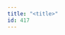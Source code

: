 ```yaml
---
title: "<title>"
id: 417
---
```


<title>
<source> https://www.infosecurity-magazine.com/news/ransomware-dc-cameras-offline-trump/ </source>
<date> 2017_01_30 </date>
<text>
Two-thirds of police internet-connected CCTV cameras in Washington DC were forced offline in January ahead of the presidential inauguration after a ransomware attack.
Officials told the Washington Post that 123 out of a network of 187 cameras were affected.
The devices are apparently used run by the police to monitor public spaces.
The attack targeted 70% of the storage systems on which camera data is recorded, leaving them out of action from 12 to 15 January, the report claimed.
However, the issue was resolved by removing each device’s software and reinstalling at each site.
There are said to have been at least two forms of ransomware on the system, although local officials have played down the seriousness of the attack.
The ransomware was isolated to the CCTV network and didn’t affect police investigations or put public safety in jeopardy, according to the report.
In related news, police in Texas have lost nearly eight years’ worth of digital evidence after refusing to pay a ransomware fine.
The Cockerell Hill Police Department in south Dallas decided after speaking to the FBI not to pay the near $4000 ransom after discovering the malware in mid-December.
The ransomware was introduced to the network via a spam email spoofed to imitate a department-issued address.
A statement published by WFAA last week has the following:
“This virus affected all Microsoft Office Suite documents, such as Word documents and Excel files.
In addition, all body camera video, some in-car video, some in-house surveillance video, and some photographs that were stored on the server were corrupted and were lost.
No information contained in any of those documents, videos, or photographs was extracted or transmitted outside of the Police Department”.
The files affected date all the way back to 2009, although the police tried to play down the impact on investigations, claiming that hard copies of all documents and “the vast majority” of videos and photographs are still kept on CD/DVD.
“It is unknown at this time how many total digital copies of documents were lost, as it is also unknown how many videos or photographs that could have assisted newer cases will not be available, although the number of affected prosecutions should remain relatively small,” it noted.
</text>



## Annotations

Annotation keys: content, sourcefile, cyberevent, info

<details>
<summary>Raw annotation JSON (preview)</summary>

```json
{
  "content": "Two-thirds of police internet-connected CCTV cameras in Washington DC were forced offline in January ahead of the presidential inauguration after a ransomware attack. Officials told the Washington Post that 123 out of a network of 187 cameras were affected. The devices are apparently used run by the police to monitor public spaces. The attack targeted 70% of the storage systems on which camera data is recorded, leaving them out of action from 12 to 15 January, the report claimed. However, the issue was resolved by removing each device\u2019s software and reinstalling at each site. There are said to have been at least two forms of ransomware on the system, although local officials have played down the seriousness of the attack. The ransomware was isolated to the CCTV network and didn\u2019t affect police investigations or put public safety in jeopardy, according to the report. In related news, police in Texas have lost nearly eight years\u2019 worth of digital evidence after refusing to pay a ransomware fine. The Cockerell Hill Police Department in south Dallas decided after speaking to the FBI not to pay the near $4000 ransom after discovering the malware in mid-December. The ransomware was introduced to the network via a spam email spoofed to imitate a department-issued address. A statement published by WFAA last week has the following: \u201cThis virus affected all Microsoft Office Suite documents, such as Word documents and Excel files. In addition, all body camera video, some in-car video, some in-house surveillance video, and some photographs that were stored on the server were corrupted and were lost. No information contained in any of those documents, videos, or photographs was extracted or transmitted outside of the Police Department\u201d. The files affected date all the way back to 2009, although the police tried to play down the impact on investigations, claiming that hard copies of all documents and \u201cthe vast majority\u201d of videos and photographs are still kept on CD/DVD. \u201cIt is unknown at this time how many total digital copies of documents were lost, as it is also unknown how many videos or photographs that could have assisted newer cases will not be available, although the number of affected prosecutions should remain relatively small,\u201d it noted",
  "sourcefile": "417.txt",
  "cyberevent": {
    "hopper": [
      {
        "index": 0,
        "relation": "Same",
        "events": [
          {
            "index": "E2",
            "type": "Attack",
            "realis": "Other",
            "nugget": {
              "startOffset": 986,
              "index": "T5",
              "endOffset": 1007,
              "text": "pay a ransomware fine"
            },
            "argument": [
              {
                "index": "T6",
                "text": "police",
                "endOffset": 902,
                "role": {
                  "type": "Victim"
                },
                "startOffset": 896,
                "type": "Person"
              },
              {
                "index": "T7",
                "external_reference": {
                  "dbpediaURI": "http://dbpedia.org/resource/Texas",
                  "wikidataid": "Q1439"
                },
                "endOffset": 911,
                "role": {
                  "type": "Place"
                },
                "text": "Texas",
                "startOffset": 906,
                "type": "GPE"
              }
            ],
            "subtype": "Ransom"
          },
          {
            "index": "E4",
            "type": "Attack",
            "realis": "Other",
            "nugget": {
              "startOffset": 1096,
              "index": "T12",
              "endOffset": 1106,
              "text": "not to pay"
            },
            "argument": [
              {
                "index": "T15",
                "external_reference": {
                  "dbpediaURI": "http://dbpedia.o
```
</details>
